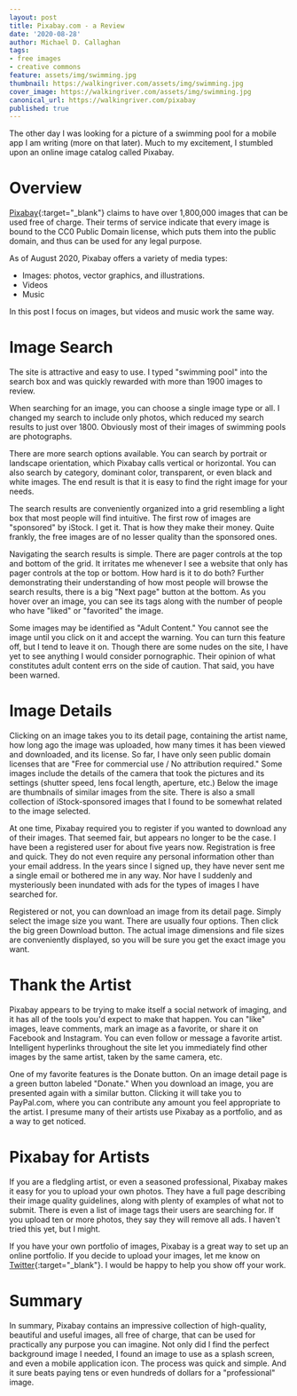 ```yaml
---
layout: post
title: Pixabay.com - a Review
date: '2020-08-28'
author: Michael D. Callaghan
tags: 
- free images
- creative commons
feature: assets/img/swimming.jpg
thumbnail: https://walkingriver.com/assets/img/swimming.jpg
cover_image: https://walkingriver.com/assets/img/swimming.jpg
canonical_url: https://walkingriver.com/pixabay
published: true
---
```


 The other day I was looking for a picture of a swimming pool for a mobile app I am writing (more on that later). Much to my excitement, I stumbled upon an online image catalog called Pixabay. 

 <!--more-->

# Overview
[Pixabay](https://pixabay.com){:target="_blank"} claims to have over 1,800,000 images that can be used free of charge. Their terms of service indicate that every image is bound to the CC0 Public Domain license, which puts them into the public domain, and thus can be used for any legal purpose.

As of August 2020, Pixabay offers a variety of media types:

- Images: photos, vector graphics, and illustrations.
- Videos
- Music

In this post I focus on images, but videos and music work the same way.

# Image Search
The site is attractive and easy to use. I typed "swimming pool" into the search box and was quickly rewarded with more than 1900 images to review.

 When searching for an image, you can choose a single image type or all. I changed my search to include only photos, which reduced my search results to just over 1800. Obviously most of their images of swimming pools are photographs.

There are more search options available. You can search by portrait or landscape orientation, which Pixabay calls vertical or horizontal. You can also search by category, dominant color, transparent, or even black and white images. The end result is that it is easy to find the right image for your needs.

The search results are conveniently organized into a grid resembling a light box that most people will find intuitive. The first row of images are "sponsored" by iStock. I get it. That is how they make their money. Quite frankly, the free images are of no lesser quality than the sponsored ones.

Navigating the search results is simple. There are pager controls at the top and bottom of the grid. It irritates me whenever I see a website that only has pager controls at the top or bottom. How hard is it to do both? Further demonstrating their understanding of how most people will browse the search results, there is a big "Next page" button at the bottom. As you hover over an image, you can see its tags along with the number of people who have "liked" or "favorited" the image.

Some images may be identified as "Adult Content." You cannot see the image until you click on it and accept the warning. You can turn this feature off, but I tend to leave it on. Though there are some nudes on the site, I have yet to see anything I would consider pornographic. Their opinion of what constitutes adult content errs on the side of caution. That said, you have been warned. 

# Image Details
Clicking on an image takes you to its detail page, containing the artist name, how long ago the image was uploaded, how many times it has been viewed and downloaded, and its license. So far, I have only seen public domain licenses that are "Free for commercial use / No attribution required." Some images include the details of the camera that took the pictures and its settings (shutter speed, lens focal length, aperture, etc.) Below the image are thumbnails of similar images from the site. There is also a small collection of iStock-sponsored images that I found to be somewhat related to the image selected.

At one time, Pixabay required you to register if you wanted to download any of their images. That seemed fair, but appears no longer to be the case. I have been a registered user for about five years now. Registration is free and quick. They do not even require any personal information other than your email address. In the years since I signed up, they have never sent me a single email or bothered me in any way. Nor have I suddenly and mysteriously been inundated with ads for the types of images I have searched for.

Registered or not, you can download an image from its detail page. Simply select the image size you want. There are usually four options. Then click the big green Download button. The actual image dimensions and file sizes are conveniently displayed, so you will be sure you get the exact image you want.

# Thank the Artist
Pixabay appears to be trying to make itself a social network of imaging, and it has all of the tools you'd expect to make that happen. You can "like" images, leave comments, mark an image as a favorite, or share it on Facebook and Instagram. You can even follow or message a favorite artist. Intelligent hyperlinks throughout the site let you immediately find other images by the same artist, taken by the same camera, etc.

One of my favorite features is the Donate button. On an image detail page is a green button labeled "Donate." When you download an image, you are presented again with a similar button. Clicking it will take you to PayPal.com, where you can contribute any amount you feel appropriate to the artist. I presume many of their artists use Pixabay as a portfolio, and as a way to get noticed.

# Pixabay for Artists
If you are a fledgling artist, or even a seasoned professional, Pixabay makes it easy for you to upload your own photos. They have a full page describing their image quality guidelines, along with plenty of examples of what not to submit. There is even a list of image tags their users are searching for. If you upload ten or more photos, they say they will remove all ads. I haven't tried this yet, but I might.

If you have your own portfolio of images, Pixabay is a great way to set up an online portfolio. If you decide to upload your images, let me know on [Twitter](https://twitter.com/walkingriver){:target="_blank"}. I would be happy to help you show off your work.

# Summary
In summary, Pixabay contains an impressive collection of high-quality, beautiful and useful images, all free of charge, that can be used for practically any purpose you can imagine. Not only did I find the perfect background image I needed, I found an image to use as a splash screen, and even a mobile application icon. The process was quick and simple. And it sure beats paying tens or even hundreds of dollars for a "professional" image.


